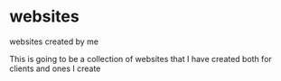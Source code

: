 # websites
websites created by me

This is going to be a collection of websites that I have created both for clients and ones I create
